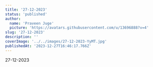 ```yaml
---
title: '27-12-2023'
status: 'published'
author:
  name: 'Praveen Juge'
  picture: 'https://avatars.githubusercontent.com/u/13696888?v=4'
slug: '27-12-2023'
description: ''
coverImage: '../../images/27-12-2023-YyMT.jpg'
publishedAt: '2023-12-27T16:46:17.766Z'
---
```


27-12-2023